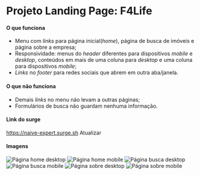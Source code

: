 # Projeto Landing Page: F4Life

#### O que funciona

* Menu com _links_ para página inicial(_home_), página de busca de imóveis e página sobre a empresa;
* Responsividade: menus do _header_ diferentes para dispositivos _mobile_ e _desktop_, conteúdos em mais de uma coluna para _desktop_ e uma coluna para dispositivos _mobile_;
* _Links_ no _footer_ para redes sociais que abrem em outra aba/janela.

#### O que não funciona

* Demais _links_ no menu não levam a outras páginas;
* Formulários de busca não guardam nenhuma informação.

#### Link do surge

<https://naive-expert.surge.sh>
Atualizar

#### Imagens

![Página home desktop](url)
![Página home mobile](url)
![Página busca desktop](url)
![Página busca mobile](url)
![Página sobre desktop](url)
![Página sobre mobile](url)
